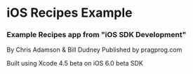 # iOS Recipes Example

### Example Recipes app from "iOS SDK Development"
By Chris Adamson & Bill Dudney
Published by pragprog.com

Built using Xcode 4.5 beta on iOS 6.0 beta SDK

